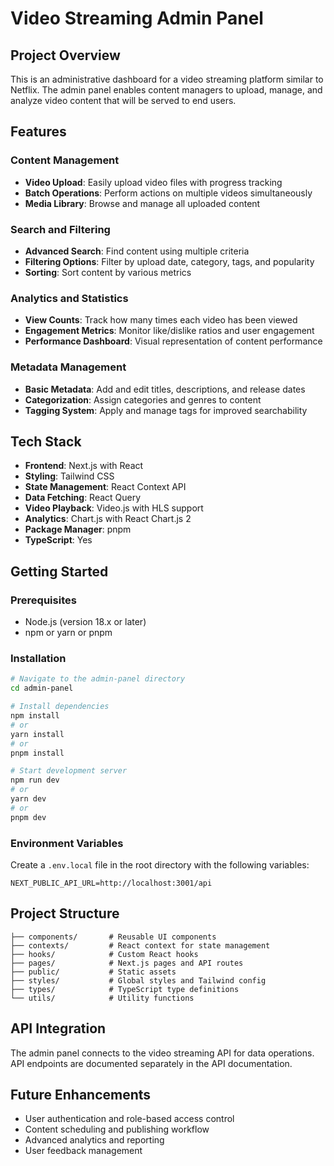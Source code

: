 # Video Streaming Admin Panel

## Project Overview
This is an administrative dashboard for a video streaming platform similar to Netflix. The admin panel enables content managers to upload, manage, and analyze video content that will be served to end users.

## Features

### Content Management
- **Video Upload**: Easily upload video files with progress tracking
- **Batch Operations**: Perform actions on multiple videos simultaneously
- **Media Library**: Browse and manage all uploaded content

### Search and Filtering
- **Advanced Search**: Find content using multiple criteria
- **Filtering Options**: Filter by upload date, category, tags, and popularity
- **Sorting**: Sort content by various metrics

### Analytics and Statistics
- **View Counts**: Track how many times each video has been viewed
- **Engagement Metrics**: Monitor like/dislike ratios and user engagement
- **Performance Dashboard**: Visual representation of content performance

### Metadata Management
- **Basic Metadata**: Add and edit titles, descriptions, and release dates
- **Categorization**: Assign categories and genres to content
- **Tagging System**: Apply and manage tags for improved searchability

## Tech Stack
- **Frontend**: Next.js with React
- **Styling**: Tailwind CSS
- **State Management**: React Context API
- **Data Fetching**: React Query
- **Video Playback**: Video.js with HLS support
- **Analytics**: Chart.js with React Chart.js 2
- **Package Manager**: pnpm
- **TypeScript**: Yes

## Getting Started

### Prerequisites
- Node.js (version 18.x or later)
- npm or yarn or pnpm

### Installation
```bash
# Navigate to the admin-panel directory
cd admin-panel

# Install dependencies
npm install
# or
yarn install
# or
pnpm install

# Start development server
npm run dev
# or
yarn dev
# or
pnpm dev
```

### Environment Variables
Create a `.env.local` file in the root directory with the following variables:
```
NEXT_PUBLIC_API_URL=http://localhost:3001/api
```

## Project Structure
```
├── components/       # Reusable UI components
├── contexts/         # React context for state management
├── hooks/            # Custom React hooks
├── pages/            # Next.js pages and API routes
├── public/           # Static assets
├── styles/           # Global styles and Tailwind config
├── types/            # TypeScript type definitions
└── utils/            # Utility functions
```

## API Integration
The admin panel connects to the video streaming API for data operations. API endpoints are documented separately in the API documentation.

## Future Enhancements
- User authentication and role-based access control
- Content scheduling and publishing workflow
- Advanced analytics and reporting
- User feedback management
